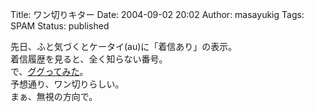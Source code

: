 Title: ワン切りキター
Date: 2004-09-02 20:02
Author: masayukig
Tags: SPAM
Status: published

先日、ふと気づくとケータイ(au)に「着信あり」の表示。  
着信履歴を見ると、全く知らない番号。  
で、[ググってみた](http://www.google.com/search?hl=ja&lr=lang_ja&ie=SJIS&oe=SJIS&q=0758221111)。  
予想通り、ワン切りらしい。  
まぁ、無視の方向で。
